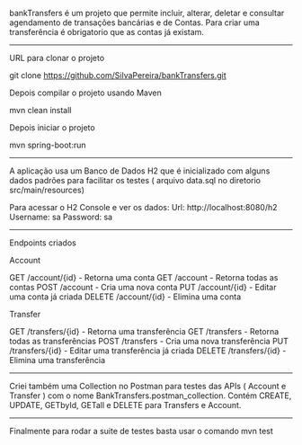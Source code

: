 bankTransfers é um projeto que permite incluir, alterar, deletar e consultar agendamento de transações bancárias e de Contas. Para criar uma transferência é obrigatorio que as contas já existam.

----------
URL para clonar o projeto

git clone https://github.com/SilvaPereira/bankTransfers.git

Depois compilar o projeto usando Maven

mvn clean install

Depois iniciar o projeto 

mvn spring-boot:run

----------
A aplicação usa um Banco de Dados H2 que é inicializado com alguns dados padrões para facilitar os testes ( arquivo data.sql no diretorio src/main/resources)

Para acessar o H2 Console e ver os dados:
	Url: http://localhost:8080/h2
	Username: sa
	Password: sa
 
----------
Endpoints criados

Account

GET /account/{id} - Retorna uma conta
GET /account - Retorna todas as contas
POST /account - Cria uma nova conta
PUT /account/{id} - Editar uma conta já criada
DELETE /account/{id} - Elimina uma conta

Transfer

GET /transfers/{id} - Retorna uma transferência
GET /transfers - Retorna todas as transferências
POST /transfers - Cria uma nova transferência
PUT /transfers/{id} - Editar uma transferência já criada
DELETE /transfers/{id} - Elimina uma transferência

----------	
Criei também uma Collection no Postman para testes das APIs ( Account e Transfer ) com o nome BankTransfers.postman_collection. Contém CREATE, UPDATE, GETbyId, GETall e DELETE para Transfers e Account.

----------
Finalmente para rodar a suite de testes basta usar o comando mvn test
